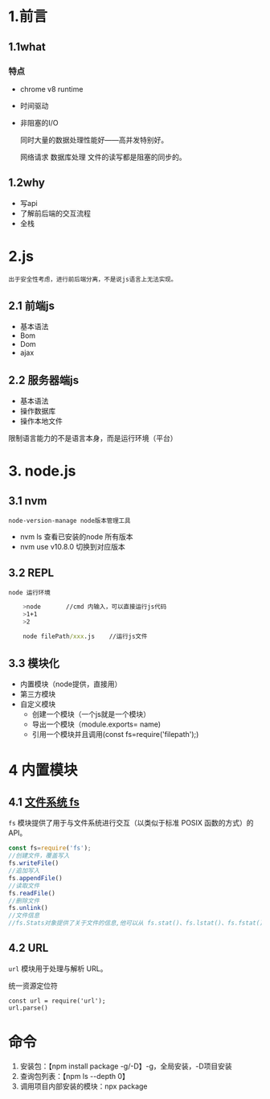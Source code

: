 # 1.前言
## 1.1what 
### 特点
- chrome v8 runtime
- 时间驱动
- 非阻塞的I/O
  
    同时大量的数据处理性能好——高并发特别好。

    网络请求 数据库处理 文件的读写都是阻塞的同步的。
## 1.2why
- 写api
- 了解前后端的交互流程
- 全栈
# 2.js
    出于安全性考虑，进行前后端分离，不是说js语言上无法实现。
## 2.1 前端js
- 基本语法
- Bom
- Dom
- ajax
## 2.2 服务器端js
- 基本语法
- 操作数据库
- 操作本地文件

限制语言能力的不是语言本身，而是运行环境（平台）

# 3. node.js

## 3.1 nvm
    node-version-manage node版本管理工具
- nvm ls 查看已安装的node 所有版本  
- nvm use v10.8.0 切换到对应版本
## 3.2 REPL
    node 运行环境
```bash
    >node       //cmd 内输入，可以直接运行js代码
    >1+1
    >2
```
```cmd
    node filePath/xxx.js    //运行js文件
```
## 3.3 模块化
- 内置模块（node提供，直接用）
- 第三方模块
- 自定义模块
    - 创建一个模块（一个js就是一个模块）
    - 导出一个模块（module.exports= name)
    - 引用一个模块并且调用(const fs=require('filepath');)
    

# 4 内置模块

## 4.1 [文件系统 fs](http://nodejs.cn/api/fs.html#fs_file_system)

`fs` 模块提供了用于与文件系统进行交互（以类似于标准 POSIX 函数的方式）的 API。

```js
const fs=require('fs');
//创建文件，覆盖写入
fs.writeFile()
//追加写入
fs.appendFile()
//读取文件
fs.readFile()
//删除文件
fs.unlink()
//文件信息
//fs.Stats对象提供了关于文件的信息,他可以从 fs.stat()、fs.lstat()、fs.fstat()、以及它们的同步方法返回的对象都是此类型。

```

## 4.2 URL

`url` 模块用于处理与解析 URL。

统一资源定位符

```JS
const url = require('url');
url.parse()

```

# 命令

1. 安装包：【npm install package -g/-D】-g，全局安装，-D项目安装
2. 查询包列表：【npm ls --depth 0】
3. 调用项目内部安装的模块：npx package